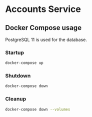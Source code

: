 # Accounts Service

## Docker Compose usage

PostgreSQL 11 is used for the database.

### Startup

```bash
docker-compose up 
```

### Shutdown

```bash
docker-compose down 
```

### Cleanup

```bash
docker-compose down --volumes
```
